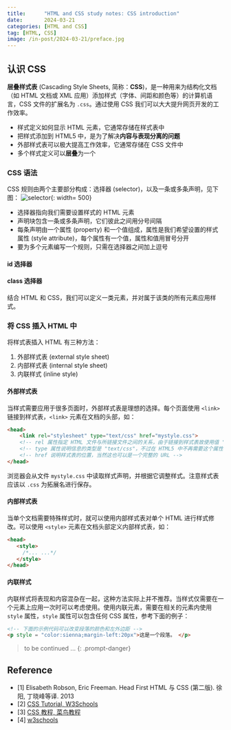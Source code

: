 ```yaml
---
title:      "HTML and CSS study notes: CSS introduction"
date:       2024-03-21
categories: [HTML and CSS]
tag: [HTML, CSS]
image: /in-post/2024-03-21/preface.jpg
---
```


## 认识 CSS

**层叠样式表** (Cascading Style Sheets, 简称：**CSS**)，是一种用来为结构化文档（如 HTML 文档或 XML 应用）添加样式（字体、间距和颜色等）的计算机语言，CSS 文件的扩展名为 `.css`。通过使用 CSS 我们可以大大提升网页开发的工作效率。

- 样式定义如何显示 HTML 元素，它通常存储在样式表中
- 把样式添加到 HTML5 中，是为了解决**内容与表现分离的问题**
- 外部样式表可以极大提高工作效率，它通常存储在 CSS 文件中
- 多个样式定义可以**层叠**为一个

### CSS 语法
CSS 规则由两个主要部分构成：选择器 (selector)，以及一条或多条声明，见下图：
![selector](/in-post/2024-03-21/selector.gif){: width= 500}

- 选择器指向我们需要设置样式的 HTML 元素
- 声明块包含一条或多条声明，它们彼此之间用分号间隔
- 每条声明由一个属性 (property) 和一个值组成，属性是我们希望设置的样式属性 (style attribute)，每个属性有一个值，属性和值用冒号分开
- 要为多个元素编写一个规则，只需在选择器之间加上逗号

#### id 选择器

#### class 选择器
结合 HTML 和 CSS，我们可以定义一类元素，并对属于该类的所有元素应用样式。

### 将 CSS 插入 HTML 中
将样式表插入 HTML 有三种方法：
1. 外部样式表 (external style sheet)
2. 内部样式表 (internal style sheet)
3. 内联样式 (inline style)

#### 外部样式表
当样式需要应用于很多页面时，外部样式表是理想的选择。每个页面使用 `<link>` 链接到样式表，`<link>` 元素在文档的头部，如：
```html
<head>
    <link rel="stylesheet" type="text/css" href="mystyle.css">
    <!-- rel 属性指定 HTML 文件与所链接文件之间的关系，由于链接到样式表故使用值 "stylesheet" -->
    <!-- type 属性说明信息的类型是 "text/css"，不过在 HTML5 中不再需要这个属性，在比较老的页面上可能会看到它 -->
    <!-- href 说明样式表的位置，当然这也可以是一个完整的 URL -->
</head>
```
浏览器会从文件 `mystyle.css` 中读取样式声明，并根据它调整样式。注意样式表应该以 `.css` 为拓展名进行保存。

#### 内部样式表
当单个文档需要特殊样式时，就可以使用内部样式表对单个 HTML 进行样式修改。可以使用 `<style>` 元素在文档头部定义内部样式表，如：
```html
<head>
   <style>
     /*... ...*/
   </style>
</head>
```

#### 内联样式
内联样式将表现和内容混杂在一起，这种方法实际上并不推荐。当样式仅需要在一个元素上应用一次时可以考虑使用。使用内联元素，需要在相关的元素内使用 `style` 属性，`style` 属性可以包含任何 CSS 属性，参考下面的例子：
```html
<!-- 下面的示例代码可以改变段落的颜色和左外边距 -->
<p style = "color:sienna;margin-left:20px">这是一个段落。 </p>
```
> to be continued ...
{: .prompt-danger}

## Reference

- [1] Elisabeth Robson, Eric Freeman. Head First HTML 与 CSS (第二版). 徐阳, 丁晓峰等译. 2013
- [2] [CSS Tutorial, W3Schools](https://www.w3schools.com/css/default.asp)
- [3] [CSS 教程, 菜鸟教程](https://www.runoob.com/css/css-tutorial.html)
- [4] [w3schools](https://www.w3school.com.cn/css/css_shiyong.asp)
